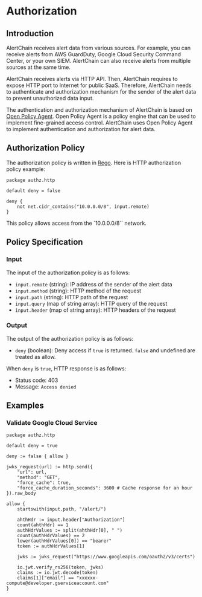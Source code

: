 # Authorization

## Introduction

AlertChain receives alert data from various sources. For example, you can receive alerts from AWS GuardDuty, Google Cloud Security Command Center, or your own SIEM. AlertChain can also receive alerts from multiple sources at the same time.

AlertChain receives alerts via HTTP API. Then, AlertChain requires to expose HTTP port to Internet for public SaaS. Therefore, AlertChain needs to authenticate and authorization mechanism for the sender of the alert data to prevent unauthorized data input.

The authentication and authorization mechanism of AlertChain is based on [Open Policy Agent](https://www.openpolicyagent.org/). Open Policy Agent is a policy engine that can be used to implement fine-grained access control. AlertChain uses Open Policy Agent to implement authentication and authorization for alert data.

## Authorization Policy

The authorization policy is written in [Rego](https://www.openpolicyagent.org/docs/latest/policy-language/). Here is HTTP authorization policy example:

```rego
package authz.http

default deny = false

deny {
    not net.cidr_contains("10.0.0.0/8", input.remote)
}
```

This policy allows access from the `10.0.0.0/8`` network.

## Policy Specification

### Input

The input of the authorization policy is as follows:

- `input.remote` (string): IP address of the sender of the alert data
- `input.method` (string): HTTP method of the request
- `input.path` (string): HTTP path of the request
- `input.query` (map of string array): HTTP query of the request
- `input.header` (map of string array): HTTP headers of the request

### Output

The output of the authorization policy is as follows:

- `deny` (boolean): Deny access if `true` is returned. `false` and undefined are treated as allow.

When `deny` is `true`, HTTP response is as follows:

- Status code: 403
- Message: `Access denied`

## Examples

### Validate Google Cloud Service

```rego
package authz.http

default deny = true

deny := false { allow }

jwks_request(url) := http.send({
    "url": url,
    "method": "GET",
    "force_cache": true,
    "force_cache_duration_seconds": 3600 # Cache response for an hour
}).raw_body

allow {
    startswith(input.path, "/alert/")

    ahthHdr := input.header["Authorization"]
    count(ahthHdr) == 1
    authHdrValues := split(ahthHdr[0], " ")
    count(authHdrValues) == 2
    lower(authHdrValues[0]) == "bearer"
    token := authHdrValues[1]

    jwks := jwks_request("https://www.googleapis.com/oauth2/v3/certs")

    io.jwt.verify_rs256(token, jwks)
    claims := io.jwt.decode(token)
    claims[1]["email"] == "xxxxxx-compute@developer.gserviceaccount.com"
}
```
